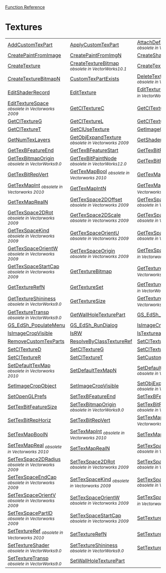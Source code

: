 [Function Reference](../README.md)

# Textures
| | | |
|---|---|---|
| [AddCustomTexPart](../Functions/AddCustomTexPart.md) | [ApplyCustomTexPart](../Functions/ApplyCustomTexPart.md) | [AttachDefaultTextureSpace](../Functions/AttachDefaultTextureSpace.md) <sub>*obsolete in Vectorworks 2009*</sub>|
| [CreatePaintFromImage](../Functions/CreatePaintFromImage.md) | [CreatePaintFromImgN](../Functions/CreatePaintFromImgN.md) | [CreateShaderRecord](../Functions/CreateShaderRecord.md) |
| [CreateTexture](../Functions/CreateTexture.md) | [CreateTextureBitmap](../Functions/CreateTextureBitmap.md) <sub>*obsolete in VectorWorks10.1*</sub>| [CreateTextureBitmapD](../Functions/CreateTextureBitmapD.md) |
| [CreateTextureBitmapN](../Functions/CreateTextureBitmapN.md) | [CustomTexPartExists](../Functions/CustomTexPartExists.md) | [DeleteTextureSpace](../Functions/DeleteTextureSpace.md) <sub>*obsolete in Vectorworks 2009*</sub>|
| [EditShaderRecord](../Functions/EditShaderRecord.md) | [EditTexture](../Functions/EditTexture.md) | [EditTextureBitmap](../Functions/EditTextureBitmap.md) <sub>*obsolete in VectorWorks9.0*</sub>|
| [EditTextureSpace](../Functions/EditTextureSpace.md) <sub>*obsolete in Vectorworks 2009*</sub>| [GetClTextureC](../Functions/GetClTextureC.md) | [GetClTextureD](../Functions/GetClTextureD.md) |
| [GetClTextureG](../Functions/GetClTextureG.md) | [GetClTextureL](../Functions/GetClTextureL.md) | [GetClTextureR](../Functions/GetClTextureR.md) |
| [GetClTextureT](../Functions/GetClTextureT.md) | [GetClUseTexture](../Functions/GetClUseTexture.md) | [GetImageCropObject](../Functions/GetImageCropObject.md) |
| [GetNumTexLayers](../Functions/GetNumTexLayers.md) | [GetObjExpandTexture](../Functions/GetObjExpandTexture.md) <sub>*obsolete in Vectorworks 2009*</sub>| [GetShaderRecord](../Functions/GetShaderRecord.md) |
| [GetTexBFeatureEnd](../Functions/GetTexBFeatureEnd.md) | [GetTexBFeatureStart](../Functions/GetTexBFeatureStart.md) | [GetTexBitFeatureSize](../Functions/GetTexBitFeatureSize.md) |
| [GetTexBitmapOrigin](../Functions/GetTexBitmapOrigin.md) <sub>*obsolete in VectorWorks9.0*</sub>| [GetTexBitPaintNode](../Functions/GetTexBitPaintNode.md) <sub>*obsolete in VectorWorks12.0*</sub>| [GetTexBitRepHoriz](../Functions/GetTexBitRepHoriz.md) |
| [GetTexBitRepVert](../Functions/GetTexBitRepVert.md) | [GetTexMapBool](../Functions/GetTexMapBool.md) <sub>*obsolete in Vectorworks 2010*</sub>| [GetTexMapBoolN](../Functions/GetTexMapBoolN.md) |
| [GetTexMapInt](../Functions/GetTexMapInt.md) <sub>*obsolete in Vectorworks 2010*</sub>| [GetTexMapIntN](../Functions/GetTexMapIntN.md) | [GetTexMapReal](../Functions/GetTexMapReal.md) <sub>*obsolete in Vectorworks 2010*</sub>|
| [GetTexMapRealN](../Functions/GetTexMapRealN.md) | [GetTexSpace2DOffset](../Functions/GetTexSpace2DOffset.md) <sub>*obsolete in Vectorworks 2009*</sub>| [GetTexSpace2DRadius](../Functions/GetTexSpace2DRadius.md) <sub>*obsolete in Vectorworks 2009*</sub>|
| [GetTexSpace2DRot](../Functions/GetTexSpace2DRot.md) <sub>*obsolete in Vectorworks 2009*</sub>| [GetTexSpace2DScale](../Functions/GetTexSpace2DScale.md) <sub>*obsolete in Vectorworks 2009*</sub>| [GetTexSpaceEndCap](../Functions/GetTexSpaceEndCap.md) <sub>*obsolete in Vectorworks 2009*</sub>|
| [GetTexSpaceKind](../Functions/GetTexSpaceKind.md) <sub>*obsolete in Vectorworks 2009*</sub>| [GetTexSpaceOrientU](../Functions/GetTexSpaceOrientU.md) <sub>*obsolete in Vectorworks 2009*</sub>| [GetTexSpaceOrientV](../Functions/GetTexSpaceOrientV.md) <sub>*obsolete in Vectorworks 2009*</sub>|
| [GetTexSpaceOrientW](../Functions/GetTexSpaceOrientW.md) <sub>*obsolete in Vectorworks 2009*</sub>| [GetTexSpaceOrigin](../Functions/GetTexSpaceOrigin.md) <sub>*obsolete in Vectorworks 2009*</sub>| [GetTexSpacePartID](../Functions/GetTexSpacePartID.md) <sub>*obsolete in Vectorworks 2009*</sub>|
| [GetTexSpaceStartCap](../Functions/GetTexSpaceStartCap.md) <sub>*obsolete in Vectorworks 2009*</sub>| [GetTextureBitmap](../Functions/GetTextureBitmap.md) | [GetTextureRef](../Functions/GetTextureRef.md) <sub>*obsolete in Vectorworks 2010*</sub>|
| [GetTextureRefN](../Functions/GetTextureRefN.md) | [GetTextureSet](../Functions/GetTextureSet.md) | [GetTextureShader](../Functions/GetTextureShader.md) <sub>*obsolete in VectorWorks9.0*</sub>|
| [GetTextureShininess](../Functions/GetTextureShininess.md) <sub>*obsolete in VectorWorks9.0*</sub>| [GetTextureSize](../Functions/GetTextureSize.md) | [GetTextureSpace](../Functions/GetTextureSpace.md) <sub>*obsolete in Vectorworks 2009*</sub>|
| [GetTextureTransp](../Functions/GetTextureTransp.md) <sub>*obsolete in VectorWorks9.0*</sub>| [GetWallHoleTexturePart](../Functions/GetWallHoleTexturePart.md) | [GS_EdSh_ConstructLayout](../Functions/GS_EdSh_ConstructLayout.md) |
| [GS_EdSh_PopulateMenu](../Functions/GS_EdSh_PopulateMenu.md) | [GS_EdSh_RunDialog](../Functions/GS_EdSh_RunDialog.md) | [IsImageCropped](../Functions/IsImageCropped.md) |
| [IsImageCropVisible](../Functions/IsImageCropVisible.md) | [IsRW](../Functions/IsRW.md) | [IsTextureableObject](../Functions/IsTextureableObject.md) |
| [RemoveCustomTexParts](../Functions/RemoveCustomTexParts.md) | [ResolveByClassTextureRef](../Functions/ResolveByClassTextureRef.md) | [SetClTextureC](../Functions/SetClTextureC.md) |
| [SetClTextureD](../Functions/SetClTextureD.md) | [SetClTextureG](../Functions/SetClTextureG.md) | [SetClTextureL](../Functions/SetClTextureL.md) |
| [SetClTextureR](../Functions/SetClTextureR.md) | [SetClTextureT](../Functions/SetClTextureT.md) | [SetCustomRWPrefs](../Functions/SetCustomRWPrefs.md) |
| [SetDefaultTexMap](../Functions/SetDefaultTexMap.md) <sub>*obsolete in Vectorworks 2010*</sub>| [SetDefaultTexMapN](../Functions/SetDefaultTexMapN.md) | [SetDefaultTextureSpace](../Functions/SetDefaultTextureSpace.md) <sub>*obsolete in Vectorworks 2009*</sub>|
| [SetImageCropObject](../Functions/SetImageCropObject.md) | [SetImageCropVisible](../Functions/SetImageCropVisible.md) | [SetObjExpandTexture](../Functions/SetObjExpandTexture.md) <sub>*obsolete in Vectorworks 2009*</sub>|
| [SetOpenGLPrefs](../Functions/SetOpenGLPrefs.md) | [SetTexBFeatureEnd](../Functions/SetTexBFeatureEnd.md) | [SetTexBFeatureStart](../Functions/SetTexBFeatureStart.md) |
| [SetTexBitFeatureSize](../Functions/SetTexBitFeatureSize.md) | [SetTexBitmapOrigin](../Functions/SetTexBitmapOrigin.md) <sub>*obsolete in VectorWorks9.0*</sub>| [SetTexBitPaintNode](../Functions/SetTexBitPaintNode.md) <sub>*obsolete in VectorWorks12.0*</sub>|
| [SetTexBitRepHoriz](../Functions/SetTexBitRepHoriz.md) | [SetTexBitRepVert](../Functions/SetTexBitRepVert.md) | [SetTexMapBool](../Functions/SetTexMapBool.md) <sub>*obsolete in Vectorworks 2010*</sub>|
| [SetTexMapBoolN](../Functions/SetTexMapBoolN.md) | [SetTexMapInt](../Functions/SetTexMapInt.md) <sub>*obsolete in Vectorworks 2010*</sub>| [SetTexMapIntN](../Functions/SetTexMapIntN.md) |
| [SetTexMapReal](../Functions/SetTexMapReal.md) <sub>*obsolete in Vectorworks 2010*</sub>| [SetTexMapRealN](../Functions/SetTexMapRealN.md) | [SetTexSpace2DOffset](../Functions/SetTexSpace2DOffset.md) <sub>*obsolete in Vectorworks 2009*</sub>|
| [SetTexSpace2DRadius](../Functions/SetTexSpace2DRadius.md) <sub>*obsolete in Vectorworks 2009*</sub>| [SetTexSpace2DRot](../Functions/SetTexSpace2DRot.md) <sub>*obsolete in Vectorworks 2009*</sub>| [SetTexSpace2DScale](../Functions/SetTexSpace2DScale.md) <sub>*obsolete in Vectorworks 2009*</sub>|
| [SetTexSpaceEndCap](../Functions/SetTexSpaceEndCap.md) <sub>*obsolete in Vectorworks 2009*</sub>| [SetTexSpaceKind](../Functions/SetTexSpaceKind.md) <sub>*obsolete in Vectorworks 2009*</sub>| [SetTexSpaceOrientU](../Functions/SetTexSpaceOrientU.md) <sub>*obsolete in Vectorworks 2009*</sub>|
| [SetTexSpaceOrientV](../Functions/SetTexSpaceOrientV.md) <sub>*obsolete in Vectorworks 2009*</sub>| [SetTexSpaceOrientW](../Functions/SetTexSpaceOrientW.md) <sub>*obsolete in Vectorworks 2009*</sub>| [SetTexSpaceOrigin](../Functions/SetTexSpaceOrigin.md) <sub>*obsolete in Vectorworks 2009*</sub>|
| [SetTexSpacePartID](../Functions/SetTexSpacePartID.md) <sub>*obsolete in Vectorworks 2009*</sub>| [SetTexSpaceStartCap](../Functions/SetTexSpaceStartCap.md) <sub>*obsolete in Vectorworks 2009*</sub>| [SetTextureBitmap](../Functions/SetTextureBitmap.md) |
| [SetTextureRef](../Functions/SetTextureRef.md) <sub>*obsolete in Vectorworks 2010*</sub>| [SetTextureRefN](../Functions/SetTextureRefN.md) | [SetTextureSet](../Functions/SetTextureSet.md) |
| [SetTextureShader](../Functions/SetTextureShader.md) <sub>*obsolete in VectorWorks9.0*</sub>| [SetTextureShininess](../Functions/SetTextureShininess.md) <sub>*obsolete in VectorWorks9.0*</sub>| [SetTextureSize](../Functions/SetTextureSize.md) |
| [SetTextureTransp](../Functions/SetTextureTransp.md) <sub>*obsolete in VectorWorks9.0*</sub>| [SetWallHoleTexturePart](../Functions/SetWallHoleTexturePart.md) 
